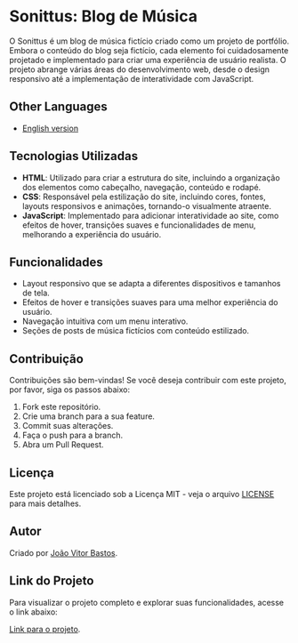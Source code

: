 # Sonittus: Blog de Música

O Sonittus é um blog de música fictício criado como um projeto de portfólio. Embora o conteúdo do blog seja fictício, cada elemento foi cuidadosamente projetado e implementado para criar uma experiência de usuário realista. O projeto abrange várias áreas do desenvolvimento web, desde o design responsivo até a implementação de interatividade com JavaScript.

## Other Languages

- [English version](Readme.md)

## Tecnologias Utilizadas

- **HTML**: Utilizado para criar a estrutura do site, incluindo a organização dos elementos como cabeçalho, navegação, conteúdo e rodapé.
- **CSS**: Responsável pela estilização do site, incluindo cores, fontes, layouts responsivos e animações, tornando-o visualmente atraente.
- **JavaScript**: Implementado para adicionar interatividade ao site, como efeitos de hover, transições suaves e funcionalidades de menu, melhorando a experiência do usuário.

## Funcionalidades

- Layout responsivo que se adapta a diferentes dispositivos e tamanhos de tela.
- Efeitos de hover e transições suaves para uma melhor experiência do usuário.
- Navegação intuitiva com um menu interativo.
- Seções de posts de música fictícios com conteúdo estilizado.

## Contribuição

Contribuições são bem-vindas! Se você deseja contribuir com este projeto, por favor, siga os passos abaixo:

1. Fork este repositório.
2. Crie uma branch para a sua feature.
3. Commit suas alterações.
4. Faça o push para a branch.
5. Abra um Pull Request.

## Licença

Este projeto está licenciado sob a Licença MIT - veja o arquivo [LICENSE](LICENSE) para mais detalhes.

## Autor

Criado por [João Vitor Bastos](https://github.com/bastosjoaovitor).

## Link do Projeto

Para visualizar o projeto completo e explorar suas funcionalidades, acesse o link abaixo:

[Link para o projeto](https://bastosjoaovitor.github.io/Blog/Pages/home.html).
